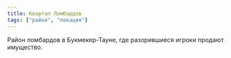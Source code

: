 ```yaml
---
title: Квартал Ломбардов
tags: ["район", "локация"]
---
```


Район ломбардов в Букмекер-Тауне, где разорившиеся игроки продают имущество.